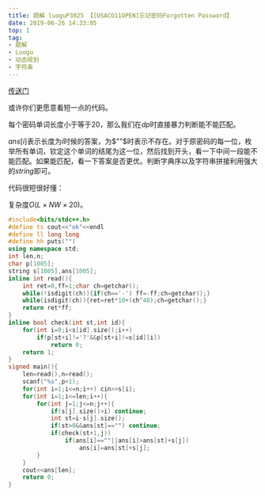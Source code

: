 ```yaml
---
title: 题解 luoguP3025 【[USACO11OPEN]忘记密码Forgotten Password】
date: 2019-06-26 14:33:05
top: 1
tag:
- 题解
- Luogu
- 动态规划
- 字符串
---
```

[传送门](https://www.luogu.org/problemnew/show/P3025)

或许你们更愿意看短一点的代码。

每个密码单词长度小于等于$20$，那么我们在$dp$时直接暴力判断能不能匹配。

$ans[i]$表示长度为$i$时候的答案，为$""$时表示不存在。对于原密码的每一位，枚举所有单词，钦定这个单词的结尾为这一位，然后找到开头，看一下中间一段能不能匹配。如果能匹配，看一下答案是否更优。判断字典序以及字符串拼接利用强大的$string$即可。

代码很短很好懂：

复杂度$O(L\times NW\times 20)$。
```cpp
#include<bits/stdc++.h>
#define ts cout<<"ok"<<endl
#define ll long long
#define hh puts("")
using namespace std;
int len,n;
char p[1005];
string s[1005],ans[1005];
inline int read(){
    int ret=0,ff=1;char ch=getchar();
    while(!isdigit(ch)){if(ch=='-') ff=-ff;ch=getchar();}
    while(isdigit(ch)){ret=ret*10+(ch^48);ch=getchar();}
    return ret*ff;
}
inline bool check(int st,int id){
    for(int i=0;i<s[id].size();i++)
        if(p[st+i]!='?'&&p[st+i]!=s[id][i])
            return 0;
    return 1;
}
signed main(){
    len=read(),n=read();
    scanf("%s",p+1);
    for(int i=1;i<=n;i++) cin>>s[i];
    for(int i=1;i<=len;i++){
        for(int j=1;j<=n;j++){
            if(s[j].size()>i) continue;
            int st=i-s[j].size();
            if(st>0&&ans[st]=="") continue;
            if(check(st+1,j))
                if(ans[i]==""||ans[i]>ans[st]+s[j])
                    ans[i]=ans[st]+s[j];
        }
    }
    cout<<ans[len];
    return 0;
}
```